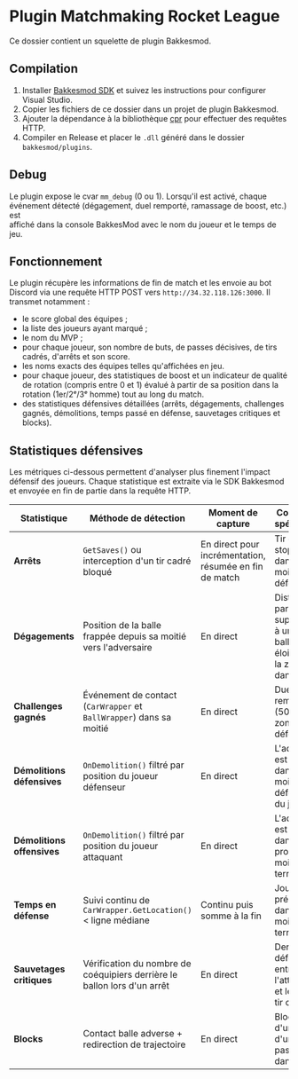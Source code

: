 # Plugin Matchmaking Rocket League

Ce dossier contient un squelette de plugin Bakkesmod.

## Compilation

1. Installer [Bakkesmod SDK](https://github.com/bakkesmodorg/BakkesModSDK) et suivez les instructions pour configurer Visual Studio.
2. Copier les fichiers de ce dossier dans un projet de plugin Bakkesmod.
3. Ajouter la dépendance à la bibliothèque [cpr](https://github.com/libcpr/cpr) pour effectuer des requêtes HTTP.
4. Compiler en Release et placer le `.dll` généré dans le dossier `bakkesmod/plugins`.

## Debug

Le plugin expose le cvar `mm_debug` (0 ou 1). Lorsqu'il est activé, chaque \
événement détecté (dégagement, duel remporté, ramassage de boost, etc.) est \
affiché dans la console BakkesMod avec le nom du joueur et le temps de jeu.

## Fonctionnement

Le plugin récupère les informations de fin de match et les envoie au bot Discord via une requête HTTP POST vers `http://34.32.118.126:3000`.
Il transmet notamment :

- le score global des équipes ;
- la liste des joueurs ayant marqué ;
- le nom du MVP ;
- pour chaque joueur, son nombre de buts, de passes décisives, de tirs cadrés, d'arrêts et son score.
- les noms exacts des équipes telles qu'affichées en jeu.
 - pour chaque joueur, des statistiques de boost et un indicateur de qualité de rotation (compris entre 0 et 1) évalué à partir de sa position dans la rotation (1er/2ᵉ/3ᵉ homme) tout au long du match.
- des statistiques défensives détaillées (arrêts, dégagements, challenges gagnés, démolitions, temps passé en défense, sauvetages critiques et blocks).

## Statistiques défensives

Les métriques ci-dessous permettent d'analyser plus finement l'impact défensif des joueurs. Chaque statistique est extraite via le SDK Bakkesmod et envoyée en fin de partie dans la requête HTTP.

| Statistique | Méthode de détection | Moment de capture | Conditions spécifiques | Format |
|-------------|---------------------|------------------|-----------------------|-------|
| **Arrêts** | `GetSaves()` ou interception d'un tir cadré bloqué | En direct pour incrémentation, résumée en fin de match | Tir cadré stoppé dans la moitié défensive | entier |
| **Dégagements** | Position de la balle frappée depuis sa moitié vers l'adversaire | En direct | Distance parcourue supérieure à un seuil et balle éloignée de la zone dangereuse | entier |
| **Challenges gagnés** | Événement de contact (`CarWrapper` et `BallWrapper`) dans sa moitié | En direct | Duel remporté (50/50) en zone défensive | entier |
| **Démolitions défensives** | `OnDemolition()` filtré par position du joueur défenseur | En direct | L'adversaire est démoli dans la moitié défensive du joueur | entier |
| **Démolitions offensives** | `OnDemolition()` filtré par position du joueur attaquant | En direct | L'adversaire est démoli dans sa propre moitié de terrain | entier |
| **Temps en défense** | Suivi continu de `CarWrapper.GetLocation()` < ligne médiane | Continu puis somme à la fin | Joueur présent dans sa moitié de terrain | secondes ou pourcentage du temps de jeu |
| **Sauvetages critiques** | Vérification du nombre de coéquipiers derrière le ballon lors d'un arrêt | En direct | Dernier défenseur entre l'attaquant et le but et tir cadré | entier |
| **Blocks** | Contact balle adverse + redirection de trajectoire | En direct | Blocage d'un tir ou d'une passe dangereuse | entier |
